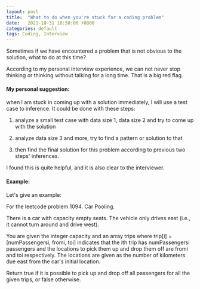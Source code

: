 ```yaml
---
layout: post
title:  "What to do when you're stuck for a coding problem"
date:   2021-10-31 18:50:00 +0800
categories: default
tags: Coding, Interview
---
```


Sometimes if we have encountered a problem that is not obvious to the solution, what to do at this time?

According to my personal interview experience, we can not never stop thinking or thinking without talking for a long time. That is a big red flag.

#### My personal suggestion:

when I am stuck in coming up with a solution immediately, I will use a test case to inference.
It could be done with these steps:

1) analyze a small test case with data size 1, data size 2 and try to come up with the solution

2) analyze data size 3 and more,  try to find a pattern or solution to that

3) then find the final solution for this problem according to previous two steps' inferences.


I found this is quite helpful, and it is also clear to the interviewer.


#### Example:
Let's give an example:

For the leetcode problem 1094. Car Pooling.

There is a car with capacity empty seats. The vehicle only drives east (i.e., it cannot turn around and drive west).

You are given the integer capacity and an array trips where trip[i] = [numPassengersi, fromi, toi] indicates that the ith trip has numPassengersi passengers and the locations to pick them up and drop them off are fromi and toi respectively. The locations are given as the number of kilometers due east from the car's initial location.

Return true if it is possible to pick up and drop off all passengers for all the given trips, or false otherwise.

